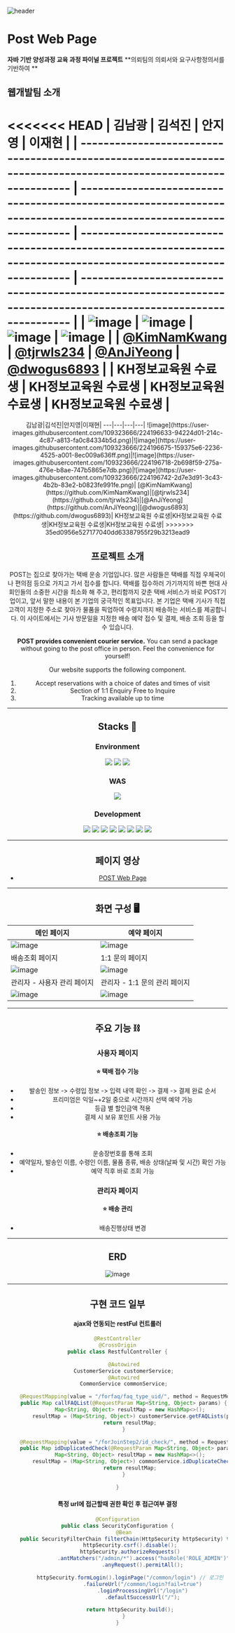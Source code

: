 ![header](https://capsule-render.vercel.app/api?type=slice&color=gradient&height=150&section=footer&text=Final%20Project&fontSize=80)

# Post Web Page

**자바 기반 양성과정 교육 과정 파이널 프로젝트**
**의뢰팀의 의뢰서와 요구사항정의서를 기반하여 **

## 웹개발팀 소개

<<<<<<< HEAD
| 김남광                                                                                                           | 김석진                                                                                                           | 안지영                                                                                                           | 이재현                                                                                                           |
| ---------------------------------------------------------------------------------------------------------------- | ---------------------------------------------------------------------------------------------------------------- | ---------------------------------------------------------------------------------------------------------------- | ---------------------------------------------------------------------------------------------------------------- |
| ![image](https://user-images.githubusercontent.com/109323666/224196633-94224d01-214c-4c87-a813-fa0c84334b5d.png) | ![image](https://user-images.githubusercontent.com/109323666/224196675-159375e6-2236-4525-a001-8ec009a636ff.png) | ![image](https://user-images.githubusercontent.com/109323666/224196718-2b698f59-275a-476e-b8ae-747b5865e7db.png) | ![image](https://user-images.githubusercontent.com/109323666/224196742-2d7e3d91-3c43-4b2b-83e2-b0823fe991fe.png) |
| [@KimNamKwang](https://github.com/KimNamKwang)                                                                   | [@tjrwls234](https://github.com/tjrwls234)                                                                       | [@AnJiYeong](https://github.com/AnJiYeong)                                                                       | [@dwogus6893](https://github.com/dwogus6893)                                                                     |
| KH정보교육원 수료생                                                                                              | KH정보교육원 수료생                                                                                              | KH정보교육원 수료생                                                                                              | KH정보교육원 수료생                                                                                              |
=======
<div align="center">
김남광|김석진|안지영|이재현|
---|---|---|---|
![image](https://user-images.githubusercontent.com/109323666/224196633-94224d01-214c-4c87-a813-fa0c84334b5d.png)|![image](https://user-images.githubusercontent.com/109323666/224196675-159375e6-2236-4525-a001-8ec009a636ff.png)|![image](https://user-images.githubusercontent.com/109323666/224196718-2b698f59-275a-476e-b8ae-747b5865e7db.png)|![image](https://user-images.githubusercontent.com/109323666/224196742-2d7e3d91-3c43-4b2b-83e2-b0823fe991fe.png)|
[@KimNamKwang](https://github.com/KimNamKwang)|[@tjrwls234](https://github.com/tjrwls234)|[@AnJiYeong](https://github.com/AnJiYeong)|[@dwogus6893](https://github.com/dwogus6893)|
KH정보교육원 수료생|KH정보교육원 수료생|KH정보교육원 수료생|KH정보교육원 수료생|
>>>>>>> 35ed0956e527177040dd63387955f29b3213ead9

## 프로젝트 소개

POST는 집으로 찾아가는 택배 운송 기업입니다. 많은 사람들은 택배를 직접 우체국이나 편의점 등으로 가지고 가서 접수를 합니다. 택배를 접수하러 가기까지의 바쁜 현대 사회인들의 소중한 시간을 최소화 해 주고, 편리함까지 갖춘 택배 서비스가 바로 POST기업이고, 앞서 말한 내용이 본 기업의 궁극적인 목표입니다. 본 기업은 택배 기사가 직접 고객이 지정한 주소로 찾아가 물품을 픽업하여 수령지까지 배송하는 서비스를 제공합니다. 이 사이트에서는 기사 방문일을 지정한 배송 예약 접수 및 결제, 배송 조회 등을 할 수 있습니다.

**POST provides convenient courier service.**
You can send a package without going to the post office in person. Feel the convenience for yourself!

Our website supports the following component.

1. Accept reservations with a choice of dates and times of visit
2. Section of 1:1 Enquiry Free to Inquire
3. Tracking available up to time

---

## Stacks 🔧

### Environment

<img src="https://img.shields.io/badge/Visual%20Studio%20Code-007ACC?style=for-the-badge&logo=Visual%20Studio%20Code&logoColor=white"> <img src="https://img.shields.io/badge/Git-F05032?style=for-the-badge&logo=Git&logoColor=white"> <img src="https://img.shields.io/badge/GitHub-181717?style=for-the-badge&logo=GitHub&logoColor=white">

### WAS

<img src="https://img.shields.io/badge/Apache%20Tomcat-F8DC75?style=for-the-badge&logo=Apache%20Tomcat&logoColor=black">

### Development

<img src="https://img.shields.io/badge/JAVA-007396?style=for-the-badge&logo=java&logoColor=white"> <img src="https://img.shields.io/badge/MySQL-4479A1?style=for-the-badge&logo=MySQL&logoColor=white"> <img src="https://img.shields.io/badge/JavaScript-F7DF1E?style=for-the-badge&logo=JavaScript&logoColor=black"> <img src="https://img.shields.io/badge/Spring%20Boot-6DB33F?style=for-the-badge&logo=Spring%20Boot&logoColor=white"> <img src="https://img.shields.io/badge/jQuery-0769AD?style=for-the-badge&logo=jQuery&logoColor=white"> <img src="https://img.shields.io/badge/HTML-E34F26?style=for-the-badge&logo=HTML5&logoColor=white"> <img src="https://img.shields.io/badge/CSS-1572B6?style=for-the-badge&logo=CSS3&logoColor=white"> <img src="https://img.shields.io/badge/Bootstrap-7952B3?style=for-the-badge&logo=Bootstrap&logoColor=white">

---

## 페이지 영상

- [POST Web Page](https://www.youtube.com/watch?v=SDOiq77q_7Q)

---

## 화면 구성 🖥

| 메인 페이지                                                                                                      | 예약 페이지                                                                                                      |
| ---------------------------------------------------------------------------------------------------------------- | ---------------------------------------------------------------------------------------------------------------- |
| ![image](https://user-images.githubusercontent.com/109323666/224203281-2acf75cd-d972-415d-97ac-4f85631e039d.png) | ![image](https://user-images.githubusercontent.com/109323666/224203983-d9db226b-4b01-4439-95e8-235c00bacdb8.png) |
| 배송조회 페이지                                                                                                  | 1:1 문의 페이지                                                                                                  |
| ![image](https://user-images.githubusercontent.com/109323666/224204377-d0136d8f-a261-4766-8c3f-02ba3225621c.png) | ![image](https://user-images.githubusercontent.com/109323666/224204676-4f7c984d-d7bb-434c-b1d0-5120fd9ba74d.png) |
| 관리자 - 사용자 관리 페이지                                                                                      | 관리자 - 1:1 문의 관리 페이지                                                                                    |
| ![image](https://user-images.githubusercontent.com/109323666/224205061-30e2b542-f652-4928-afa8-005ca89871ba.png) | ![image](https://user-images.githubusercontent.com/109323666/224205119-92416c7a-98f7-44a9-8555-02686e453e69.png) |

---

## 주요 기능 ⛓️

### 사용자 페이지

#### ⭐ 택배 접수 기능

- 발송인 정보 -> 수령입 정보 -> 입력 내역 확인 -> 결제 -> 결제 완료 순서
- 프리미엄은 익일~+2일 중으로 시간까지 선택 예약 가능
- 등급 별 할인금액 적용
- 결제 시 보유 포인트 사용 가능

#### ⭐ 배송조회 기능

- 운송장번호를 통해 조회
- 예약일자, 발송인 이름, 수령인 이름, 물품 종류, 배송 상태(날짜 및 시간) 확인 가능
- 예약 직후 바로 조회 가능

### 관리자 페이지

#### ⭐ 배송 관리

- 배송진행상태 변경

---

## ERD

![image](https://user-images.githubusercontent.com/109323666/224228867-a110bd5e-14cf-49db-858c-3a3d55c3b838.png)

---

## 구현 코드 일부

#### ajax와 연동되는 restFul 컨트롤러

```java
@RestController
@CrossOrigin
public class RestfulController {

    @Autowired
    CustomerService customerService;
    @Autowired
    CommonService commonService;

    @RequestMapping(value = "/forfaq/faq_type_uid/", method = RequestMethod.GET)
    public Map callFAQList(@RequestParam Map<String, Object> params) {
        Map<String, Object> resultMap = new HashMap<>();
        resultMap = (Map<String, Object>) customerService.getFAQLists(params);
        return resultMap;
    }

    @RequestMapping(value = "/forJoinStep2/id_check/", method = RequestMethod.GET)
    public Map idDuplicatedCheck(@RequestParam Map<String, Object> params) {
        Map<String, Object> resultMap = new HashMap<>();
        resultMap = (Map<String, Object>) commonService.idDuplicateCheck(params);
        return resultMap;
    }

}
```

#### 특정 url에 접근할때 권한 확인 후 접근여부 결정

```JAVA
@Configuration
public class SecurityConfiguration {
    @Bean
    public SecurityFilterChain filterChain(HttpSecurity httpSecurity) throws Exception {
        httpSecurity.csrf().disable();
        httpSecurity.authorizeRequests()
                .antMatchers("/admin/*").access("hasRole('ROLE_ADMIN')")
                .anyRequest().permitAll();

        httpSecurity.formLogin().loginPage("/common/login") // 로그인
                .failureUrl("/common/login?fail=true")
                .loginProcessingUrl("/login")
                .defaultSuccessUrl("/");

        return httpSecurity.build();
    }
}
```
